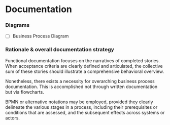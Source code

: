 # Documentation

### Diagrams

* [ ] Business Process Diagram

### Rationale & overall documentation strategy

Functional documentation focuses on the narratives of completed stories. When acceptance criteria are clearly defined and articulated, the collective sum of these stories should illustrate a comprehensive behavioral overview.&#x20;

Nonetheless, there exists a necessity for overarching business process documentation. This is accomplished not through written documentation but via flowcharts.

BPMN or alternative notations may be employed, provided they clearly delineate the various stages in a process, including their prerequisites or conditions that are assessed, and the subsequent effects across systems or actors.
